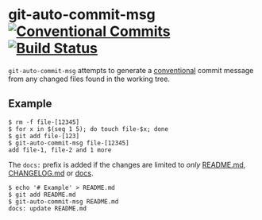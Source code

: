 # git-auto-commit-msg [![Conventional Commits](https://img.shields.io/badge/Conventional%20Commits-1.0.0-yellow.svg)](https://conventionalcommits.org) [![Build Status](https://travis-ci.org/growit-io/git-auto-commit-msg.svg?branch=master)](https://travis-ci.org/growit-io/git-auto-commit-msg)

`git-auto-commit-msg` attempts to generate a [conventional](https://conventionalcommits.org/) commit message from any changed files found in the working tree.

## Example
    $ rm -f file-[12345]
    $ for x in $(seq 1 5); do touch file-$x; done
    $ git add file-[123]
    $ git-auto-commit-msg file-[12345]
    add file-1, file-2 and 1 more

The `docs:` prefix is added if the changes are limited to *only* [README.md](README.md), [CHANGELOG.md](CHANGELOG.md) or [docs](docs).

    $ echo '# Example' > README.md
    $ git add README.md
    $ git-auto-commit-msg README.md
    docs: update README.md

